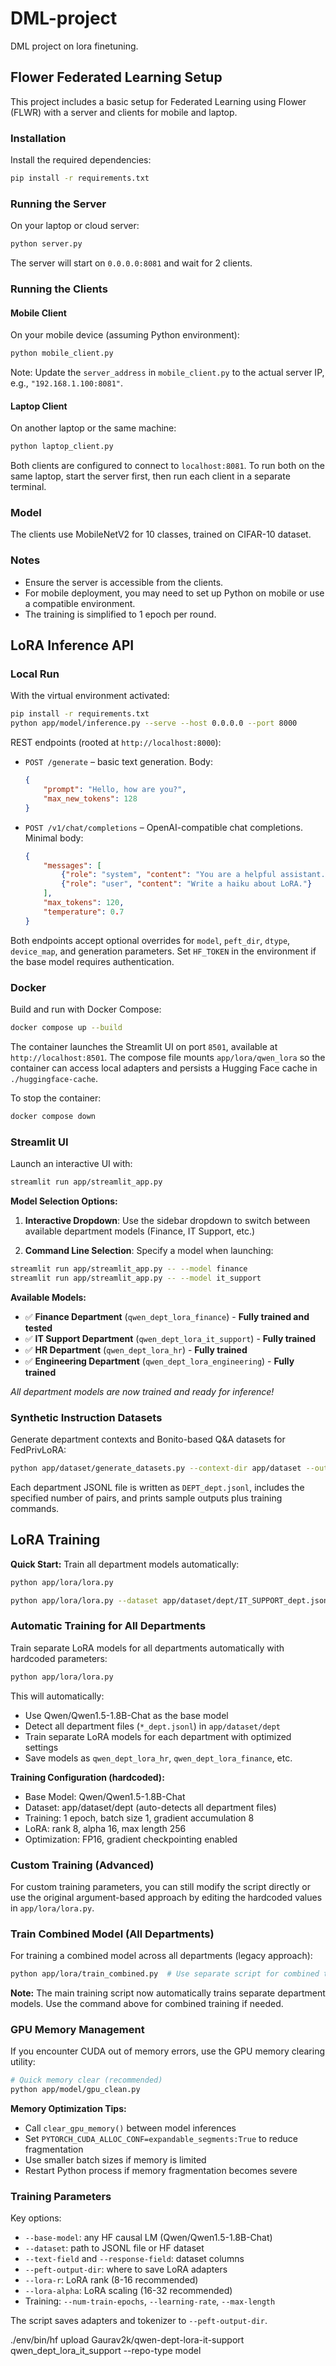 # DML-project
DML project on lora finetuning.

## Flower Federated Learning Setup

This project includes a basic setup for Federated Learning using Flower (FLWR) with a server and clients for mobile and laptop.

### Installation

Install the required dependencies:

```bash
pip install -r requirements.txt
```

### Running the Server

On your laptop or cloud server:

```bash
python server.py
```

The server will start on `0.0.0.0:8081` and wait for 2 clients.

### Running the Clients

#### Mobile Client

On your mobile device (assuming Python environment):

```bash
python mobile_client.py
```

Note: Update the `server_address` in `mobile_client.py` to the actual server IP, e.g., `"192.168.1.100:8081"`.

#### Laptop Client

On another laptop or the same machine:

```bash
python laptop_client.py
```

Both clients are configured to connect to `localhost:8081`. To run both on the same laptop, start the server first, then run each client in a separate terminal.

### Model

The clients use MobileNetV2 for 10 classes, trained on CIFAR-10 dataset.

### Notes

- Ensure the server is accessible from the clients.
- For mobile deployment, you may need to set up Python on mobile or use a compatible environment.
- The training is simplified to 1 epoch per round.

## LoRA Inference API

### Local Run

With the virtual environment activated:

```bash
pip install -r requirements.txt
python app/model/inference.py --serve --host 0.0.0.0 --port 8000
```

REST endpoints (rooted at `http://localhost:8000`):

- `POST /generate` – basic text generation. Body:

	```json
	{
		"prompt": "Hello, how are you?",
		"max_new_tokens": 128
	}
	```

- `POST /v1/chat/completions` – OpenAI-compatible chat completions. Minimal body:

	```json
	{
		"messages": [
			{"role": "system", "content": "You are a helpful assistant."},
			{"role": "user", "content": "Write a haiku about LoRA."}
		],
		"max_tokens": 120,
		"temperature": 0.7
	}
	```

Both endpoints accept optional overrides for `model`, `peft_dir`, `dtype`, `device_map`, and generation parameters. Set `HF_TOKEN` in the environment if the base model requires authentication.

### Docker

Build and run with Docker Compose:

```bash
docker compose up --build
```

The container launches the Streamlit UI on port `8501`, available at `http://localhost:8501`. The compose file mounts `app/lora/qwen_lora` so the container can access local adapters and persists a Hugging Face cache in `./huggingface-cache`.

To stop the container:

```bash
docker compose down
```

### Streamlit UI

Launch an interactive UI with:

```bash
streamlit run app/streamlit_app.py
```

**Model Selection Options:**

1. **Interactive Dropdown**: Use the sidebar dropdown to switch between available department models (Finance, IT Support, etc.)

2. **Command Line Selection**: Specify a model when launching:
```bash
streamlit run app/streamlit_app.py -- --model finance
streamlit run app/streamlit_app.py -- --model it_support
```

**Available Models:**
- ✅ **Finance Department** (`qwen_dept_lora_finance`) - **Fully trained and tested**
- ✅ **IT Support Department** (`qwen_dept_lora_it_support`) - **Fully trained**
- ✅ **HR Department** (`qwen_dept_lora_hr`) - **Fully trained**
- ✅ **Engineering Department** (`qwen_dept_lora_engineering`) - **Fully trained**

*All department models are now trained and ready for inference!*

### Synthetic Instruction Datasets

Generate department contexts and Bonito-based Q&A datasets for FedPrivLoRA:

```bash
python app/dataset/generate_datasets.py --context-dir app/dataset --output-dir app/dataset --samples 1000
```

Each department JSONL file is written as `DEPT_dept.jsonl`, includes the specified number of pairs, and prints sample outputs plus training commands.

## LoRA Training

**Quick Start:** Train all department models automatically:
```bash
python app/lora/lora.py

python app/lora/lora.py --dataset app/dataset/dept/IT_SUPPORT_dept.jsonl --peft-output-dir qwen_dept_lora_it_support

```

### Automatic Training for All Departments

Train separate LoRA models for all departments automatically with hardcoded parameters:

```bash
python app/lora/lora.py
```

This will automatically:
- Use Qwen/Qwen1.5-1.8B-Chat as the base model
- Detect all department files (`*_dept.jsonl`) in `app/dataset/dept`
- Train separate LoRA models for each department with optimized settings
- Save models as `qwen_dept_lora_hr`, `qwen_dept_lora_finance`, etc.

**Training Configuration (hardcoded):**
- Base Model: Qwen/Qwen1.5-1.8B-Chat
- Dataset: app/dataset/dept (auto-detects all department files)
- Training: 1 epoch, batch size 1, gradient accumulation 8
- LoRA: rank 8, alpha 16, max length 256
- Optimization: FP16, gradient checkpointing enabled

### Custom Training (Advanced)

For custom training parameters, you can still modify the script directly or use the original argument-based approach by editing the hardcoded values in `app/lora/lora.py`.

### Train Combined Model (All Departments)

For training a combined model across all departments (legacy approach):

```bash
python app/lora/train_combined.py  # Use separate script for combined training
```

**Note:** The main training script now automatically trains separate department models. Use the command above for combined training if needed.

### GPU Memory Management

If you encounter CUDA out of memory errors, use the GPU memory clearing utility:

```bash
# Quick memory clear (recommended)
python app/model/gpu_clean.py
```

**Memory Optimization Tips:**
- Call `clear_gpu_memory()` between model inferences
- Set `PYTORCH_CUDA_ALLOC_CONF=expandable_segments:True` to reduce fragmentation
- Use smaller batch sizes if memory is limited
- Restart Python process if memory fragmentation becomes severe

### Training Parameters

Key options:
- `--base-model`: any HF causal LM (Qwen/Qwen1.5-1.8B-Chat)
- `--dataset`: path to JSONL file or HF dataset
- `--text-field` and `--response-field`: dataset columns
- `--peft-output-dir`: where to save LoRA adapters
- `--lora-r`: LoRA rank (8-16 recommended)
- `--lora-alpha`: LoRA scaling (16-32 recommended)
- Training: `--num-train-epochs`, `--learning-rate`, `--max-length`

The script saves adapters and tokenizer to `--peft-output-dir`.


./env/bin/hf upload Gaurav2k/qwen-dept-lora-it-support qwen_dept_lora_it_support --repo-type model